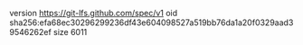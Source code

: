 version https://git-lfs.github.com/spec/v1
oid sha256:efa68ec30296299236df43e604098527a519bb76da1a20f0329aad39546262ef
size 6011
